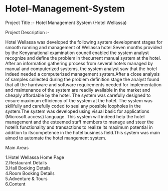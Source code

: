 # Hotel-Management-System

Project Title :- Hotel Management System (Hotel Wellassa)


Project Description :- 
<p>Hotel Wellassa was developed the following system development stages for smooth running and management of Wellassa hotel.Seven months provided by the Kenyanational examination council enabled the system analyst recognize and define the problem in thecurrent manual system at the hotel. After an information gathering process from several hotels managed by manual and computerized systems, the system analyst saw that the hotel indeed needed a computerized management system.After a close analysis of samples collected during the problem definition stage the analyst found that all the hardware and software requirements needed for implementation and maintenance of the system are readily available in the market and cheaply affordable by the hotel. The system was carefully designed to ensure maximum efficiency of the system at the hotel. The system was skillfully and carefully coded to seal any possible loopholes in the system.The system was developed using visual basic for applications (Microsoft access) language. This system will indeed help the hotel management and the esteemed staff members to manage and steer the hotel’s functionality and transactions to realize its maximum potential in addition to itscompetence in the hotel business field.This system was main aimed to automate the hotel mangement system.</p>


Main Areas

1.Hotel Wellassa Home Page                                                                                                                 
2.Restaurant Details                                                                                                                       
3.Hall Booking Details                                                                                                                     
4.Room Booking Details                                                                                                                     
5.Adventure & Tours                                                                                                                       
6.Content                                                                                                                                           
